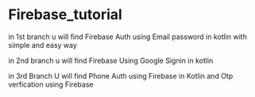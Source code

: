 # Firebase_tutorial

in 1st branch u will find Firebase Auth using Email password in kotlin with simple and easy way

in 2nd branch u will find Firebase Using Google Signin in kotlin 

in 3rd Branch U will find Phone Auth using Firebase in Kotlin and Otp verfication using Firebase
